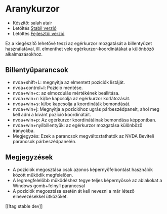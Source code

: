 # Aranykurzor #

* Készítő: salah atair
* Letöltés [Stabil verzió][1]
* Letöltés [Fejlesztői verzió][2]

Ez a kiegészítő lehetővé teszi az egérkurzor mozgatását a billentyűzet
használatával, ill. elmenthet vele egérkurzor-koordinátákat a különböző
alkalmazásokhoz.

## Billentyűparancsok

* nvda+shift+L: megnyitja az elmentett pozíciók listáját.
* nvda+control+l: Pozíció mentése.
* nvda+win+c: az elmozdulás mértékének beállítása.
* nvda+win+r: ki/be kapcsolja az egérkurzor korlátozását.
* nvda+win+s: ki/be kapcsolja a koordináták bemondását.
* nvda+win+j: Megnyitja a pozícióhoz ugrás párbeszédpanelt, ahol meg kell
  adni a kívánt pozíció koordinátáit.
* nvda+win+p: Az egérkurzor koordinátáinak bemondása képpontban.
* nvda+win+nyílbillentyűk: az egérkurzor mozgatása különböző irányokba.
* Megjegyzés: Ezek a parancsok megváltoztathatók az NVDA Beviteli parancsok
  párbeszédpanelén.

## Megjegyzések

* A pozíciók megosztása csak azonos képernyőfelbontást használók között
  működik megfelelően.
* A legmegfelelőbb működéshez tegye teljes képernyőssé az ablakokat a
  Windows gomb+felnyíl paranccsal
* A pozíciók megosztása esetén át kell nevezni a már létező elnevezésekkel
  ütközőket.

[[!tag stable dev]]

[1]: http://addons.nvda-project.org/files/get.php?file=gc

[2]: http://addons.nvda-project.org/files/get.php?file=gc-dev
